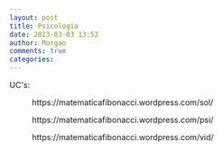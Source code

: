 ```yaml
---
layout: post
title: Psicologia
date: 2023-03-03 13:52
author: Morgao
comments: true
categories: 
---
```

<!-- wp:paragraph -->
<p>UC's:</p>
<!-- /wp:paragraph -->

<!-- wp:embed {"url":"https://matematicafibonacci.wordpress.com/sol/","type":"wp-embed","providerNameSlug":"matematica-fibonacci"} -->
<figure class="wp-block-embed is-type-wp-embed is-provider-matematica-fibonacci wp-block-embed-matematica-fibonacci"><div class="wp-block-embed__wrapper">
https://matematicafibonacci.wordpress.com/sol/
</div></figure>
<!-- /wp:embed -->

<!-- wp:embed {"url":"https://matematicafibonacci.wordpress.com/psi/","type":"wp-embed","providerNameSlug":"matematica-fibonacci"} -->
<figure class="wp-block-embed is-type-wp-embed is-provider-matematica-fibonacci wp-block-embed-matematica-fibonacci"><div class="wp-block-embed__wrapper">
https://matematicafibonacci.wordpress.com/psi/
</div></figure>
<!-- /wp:embed -->

<!-- wp:embed {"url":"https://matematicafibonacci.wordpress.com/vid/","type":"wp-embed","providerNameSlug":"matematica-fibonacci"} -->
<figure class="wp-block-embed is-type-wp-embed is-provider-matematica-fibonacci wp-block-embed-matematica-fibonacci"><div class="wp-block-embed__wrapper">
https://matematicafibonacci.wordpress.com/vid/
</div></figure>
<!-- /wp:embed -->
